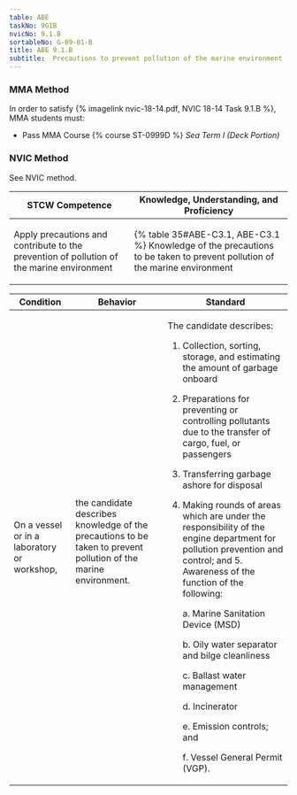 ```yaml
---
table: ABE
taskNo: 9G1B
nvicNo: 9.1.B 
sortableNo: G-09-01-B
title: ABE 9.1.B 
subtitle:  Precautions to prevent pollution of the marine environment
---
```



### MMA Method

In order to satisfy  {% imagelink nvic-18-14.pdf, NVIC 18-14 Task 9.1.B %}, MMA students must:

* Pass MMA Course {% course ST-0999D %}  *Sea Term I (Deck Portion)*


### NVIC Method

<a onclick="togglevisibility('nvic_methods')" >See NVIC method.</a>

<div id='nvic_methods' class='hide'>

<table>
<thead>
<tr>
<th class='forty'> STCW Competence </th>
<th class='sixty'> Knowledge, Understanding, and Proficiency </th>
</tr>
</thead>




<tbody>
<tr><td markdown='1'>

Apply precautions and contribute to the prevention of pollution of the marine environment

</td><td markdown='1'>

{% table 35#ABE-C3.1, ABE-C3.1 %} Knowledge of the precautions to be taken to prevent pollution of the marine environment

</td></tr>


</tbody>
</table>


<table>
<thead>
<tr><th class='twenty'>  Condition </th><th class='twenty'> Behavior </th><th  class='sixty'>Standard </th></tr>
</thead>
<tbody >



<tr><td markdown='1'>

On a vessel or in a laboratory or workshop,

</td><td markdown='1'>

the candidate describes knowledge of the precautions to be taken to prevent pollution of the marine environment.

<br>

<div class="tooltip" markdown='1'>



</div>


</td><td markdown='1'>

The candidate describes: 

1. Collection, sorting, storage, and estimating the amount of garbage onboard
2. Preparations for preventing or controlling pollutants due to the transfer of cargo, fuel, or passengers
3. Transferring garbage ashore for disposal
4. Making rounds of areas which are under the responsibility of the engine department for pollution prevention and control; and 5. Awareness of the function of the following:

	a. Marine Sanitation Device (MSD)

	b. Oily water separator and bilge cleanliness

	c. Ballast water management

	d. Incinerator

	e. Emission controls; and 
	
	f. Vessel General Permit (VGP). 

</td></tr>
</tbody>
</table>
</div>
